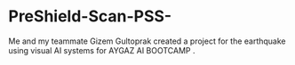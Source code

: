 # PreShield-Scan-PSS-
Me and my teammate Gizem Gultoprak created a project for the earthquake using visual AI systems for AYGAZ AI BOOTCAMP
.
